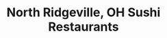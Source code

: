 ---
layout: city
title: North Ridgeville, OH Sushi Restaurants
permalink: /ohio/north-ridgeville/
stateAbbr: OH
stateName: Ohio
cityName: North Ridgeville

---